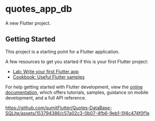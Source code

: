# quotes_app_db

A new Flutter project.

## Getting Started

This project is a starting point for a Flutter application.

A few resources to get you started if this is your first Flutter project:

- [Lab: Write your first Flutter app](https://docs.flutter.dev/get-started/codelab)
- [Cookbook: Useful Flutter samples](https://docs.flutter.dev/cookbook)

For help getting started with Flutter development, view the
[online documentation](https://docs.flutter.dev/), which offers tutorials,
samples, guidance on mobile development, and a full API reference.
<p>


https://github.com/sumitFlutter/Quotes-DataBase-SQLite/assets/153794386/c57a02c3-0b07-4fb6-9eb1-5f4c474f0f1e

</p>
